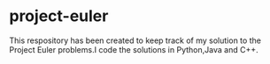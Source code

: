 # project-euler
This respository has been created to keep track of my solution to the Project Euler problems.I code the solutions in Python,Java and C++.
